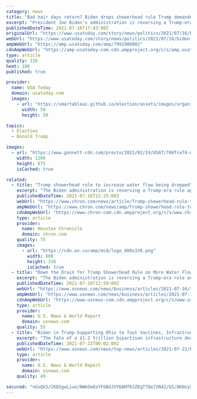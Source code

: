```yaml
---
category: news
title: "Bad hair days return? Biden drops showerhead rule Trump demanded for more water, 'perfect' coiffure"
excerpt: "President Joe Biden's administration is reversing a Trump-era rule that allowed more water to flow through showerheads."
publishedDateTime: 2021-07-16T17:43:00Z
originalUrl: "https://www.usatoday.com/story/news/politics/2021/07/16/biden-reverses-showerhead-rule-trump-demanded-perfect-hair/7992908002/"
webUrl: "https://www.usatoday.com/story/news/politics/2021/07/16/biden-reverses-showerhead-rule-trump-demanded-perfect-hair/7992908002/"
ampWebUrl: "https://amp.usatoday.com/amp/7992908002"
cdnAmpWebUrl: "https://amp-usatoday-com.cdn.ampproject.org/c/s/amp.usatoday.com/amp/7992908002"
type: article
quality: 126
heat: 186
published: true

provider:
  name: USA Today
  domain: usatoday.com
  images:
    - url: "https://smartableai.github.io/election/assets/images/organizations/usatoday.com-50x50.jpg"
      width: 50
      height: 50

topics:
  - Election
  - Donald Trump

images:
  - url: "https://www.gannett-cdn.com/presto/2021/02/24/USAT/f0dfce74-db67-49bb-8c0e-2000322cef95-showerhead.png?auto=webp&crop=1044,587,x5,y0&format=pjpg&width=1200"
    width: 1200
    height: 675
    isCached: true

related:
  - title: "Trump showerhead rule to increase water flow being dropped"
    excerpt: "The Biden administration is reversing a Trump-era rule approved after the former president complained he wasn’t getting wet enough because of limits on water flow from showerheads. Now, with a new president in office,"
    publishedDateTime: 2021-07-16T12:25:00Z
    webUrl: "https://www.chron.com/news/article/Trump-showerhead-rule-to-increase-water-flow-16319053.php"
    ampWebUrl: "https://www.chron.com/news/amp/Trump-showerhead-rule-to-increase-water-flow-16319053.php"
    cdnAmpWebUrl: "https://www-chron-com.cdn.ampproject.org/c/s/www.chron.com/news/amp/Trump-showerhead-rule-to-increase-water-flow-16319053.php"
    type: article
    provider:
      name: Houston Chronicle
      domain: chron.com
    quality: 75
    images:
      - url: "https://cdn.ex.co/amp/mcd/logo_600x336.png"
        width: 600
        height: 336
        isCached: true
  - title: "Down the Drain for Trump Showerhead Rule on More Water Flow"
    excerpt: "The Biden administration is reversing a Trump-era rule on showerheads that was approved after then-President Donald Trump complained he couldn’t get wet enough because of limits on their water flow."
    publishedDateTime: 2021-07-16T12:59:00Z
    webUrl: "https://www.usnews.com/news/business/articles/2021-07-16/trump-showerhead-rule-to-increase-water-flow-getting-dumped"
    ampWebUrl: "https://www.usnews.com/news/business/articles/2021-07-16/trump-showerhead-rule-to-increase-water-flow-getting-dumped?context=amp"
    cdnAmpWebUrl: "https://www-usnews-com.cdn.ampproject.org/c/s/www.usnews.com/news/business/articles/2021-07-16/trump-showerhead-rule-to-increase-water-flow-getting-dumped?context=amp"
    type: article
    provider:
      name: U.S. News & World Report
      domain: usnews.com
    quality: 55
  - title: "Biden in Trump-Supporting Ohio to Tout Vaccines, Infrastructure Spending"
    excerpt: "The fate of a $1.2 trillion bipartisan infrastructure deal, one of the president's top priorities, is also uncertain in Congress where Democrats hold slim majorities. The Cincinnati event gives Biden,"
    publishedDateTime: 2021-07-22T00:02:00Z
    webUrl: "https://www.usnews.com/news/top-news/articles/2021-07-21/biden-in-trump-supporting-ohio-to-tout-vaccines-infrastructure-spending"
    type: article
    provider:
      name: U.S. News & World Report
      domain: usnews.com
    quality: 49

secured: "nGvQk5/CK85gwLiue/NWm5m8sYFGNdJVY6AMfRJZEgT7Qe72N42/GS/8KHsyX03cIC0JOqWfsWhmKVgJbbCdNq51BJWK5bI9/VRbtcrtG63ai8k+sxd/cnGTwrxXXHsO2yWywo9J6LJT3nIUYC+HhcAluORLoKFxEsvuI+fxtpzeMEFW+Bn9IBpyYDVmZPhIOD2WyJXayfFkWT0gDWvt7Cq10fwtfZU7GqJoEfLgWz6p7GEX5Pxiv4t83yg3QOyLDuuE87ClJW5AEUcPL5xbx+7qN0FFKWpO2wUBRRg6YIujWISR8EHAFsc2yp0aCtbVVdk3lEdx0E13dFHBZZnn5P/Nf0LlQGCKRQKx7uXMWjk=;Zwk+7U8CUeQOaSKBnh8CXA=="
---
```


